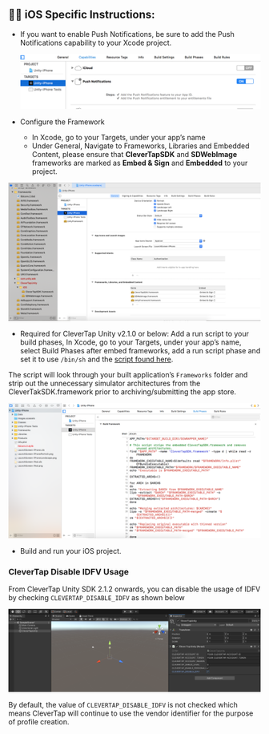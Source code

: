 ## 👩‍💻 iOS Specific Instructions:
- If you want to enable Push Notifications, be sure to add the Push Notifications capability to your Xcode project.  

    ![alt text](/docs/images/push_entitle.jpg  "push notifications capability")
    
- Configure the Framework
   - In Xcode, go to your Targets, under your app’s name
   - Under General, Navigate to Frameworks, Libraries and Embedded Content, please ensure that **CleverTapSDK** and **SDWebImage** frameworks are marked as **Embed & Sign** and **Embedded** to your project.
   
 ![alt text](/docs/images/ct_xcode12.x_framework.png  "frameworks")

- Required for CleverTap Unity v2.1.0 or below: Add a run script to your build phases, In Xcode, go to your Targets, under your app’s name, select Build Phases after   embed frameworks, add a run script phase and set it to use `/bin/sh` and the [script found here](https://github.com/CleverTap/clevertap-unity-sdk/blob/master/Plugin/CleverTapUnity/iOS/strip.sh).

The script will look through your built application’s `Frameworks` folder and strip out the unnecessary simulator architectures from the CleverTakSDK.framework prior to archiving/submitting the app store.

  ![alt text](/docs/images/ct_script_ios.jpg  "run script")
  

- Build and run your iOS project.


### CleverTap Disable IDFV Usage

From CleverTap Unity SDK 2.1.2 onwards, you can disable the usage of IDFV by checking `CLEVERTAP_DISABLE_IDFV` as shown below 

 ![alt text](/docs/images/ct-ios-idfv.png  "CleverTapDisableIDFV")

By default, the value of `CLEVERTAP_DISABLE_IDFV` is not checked which means CleverTap will continue to use the vendor identifier for the purpose of profile creation.
